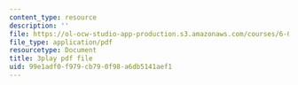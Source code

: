```yaml
---
content_type: resource
description: ''
file: https://ol-ocw-studio-app-production.s3.amazonaws.com/courses/6-004-computation-structures-spring-2017/99e1adf0f979cb790f98a6db5141aef1_luHnuoDkAtU.pdf
file_type: application/pdf
resourcetype: Document
title: 3play pdf file
uid: 99e1adf0-f979-cb79-0f98-a6db5141aef1
---
```

